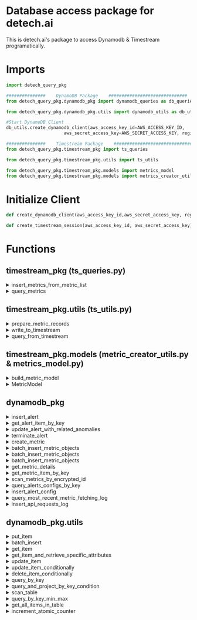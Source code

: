 # Database access package for detech.ai

This is detech.ai's package to access Dynamodb & Timestream programatically.

# Imports
```python
import detech_query_pkg

###############    DynamoDB Package    ##############################
from detech_query_pkg.dynamodb_pkg import dynamodb_queries as db_queries

from detech_query_pkg.dynamodb_pkg.utils import dynamodb_utils as db_utils

#Start DynamoDB Client
db_utils.create_dynamodb_client(aws_access_key_id=AWS_ACCESS_KEY_ID,
                      aws_secret_access_key=AWS_SECRET_ACCESS_KEY, region_name=REGION_NAME)

###############    Timestream Package    ##############################
from detech_query_pkg.timestream_pkg import ts_queries

from detech_query_pkg.timestream_pkg.utils import ts_utils

from detech_query_pkg.timestream_pkg.models import metrics_model
from detech_query_pkg.timestream_pkg.models import metrics_creator_utils
```

# Initialize Client
```python
def create_dynamodb_client(aws_access_key_id,aws_secret_access_key, region_name)

def create_timestream_session(aws_access_key_id, aws_secret_access_key)
```

# Functions
## timestream_pkg (ts_queries.py)
<details>
  <summary>insert_metrics_from_metric_list</summary>

  ```python
  def insert_metrics_from_metric_list(metric_list, session)

  #Inserts metrics in batch to timestream

  #metric_list must have the following fields
  metric_list = [
    {'org_id', 'region_name', 'namespace', 'component_id', 'period', 'agent', 'metric_alignment', 'unit', 'description' , 'metric_id', 'metric_name', 'value', 'timestamp'},
    {'org_id', 'region_name', 'namespace', 'component_id', 'period', 'agent', 'metric_alignment', 'unit', 'description' , 'metric_id', 'metric_name', 'value', 'timestamp'},
    ...
  ]
  ```
</details>

<details>
  <summary>query_metrics</summary>

  ```python
  def query_metrics(sql_query, session)

  #Performs an SQL query to timestream and transforms the output to a more desirable format

  #Output
  query_response = {
    'metric_id': 'qgrdy1bXGeKSmAtW58CD',
    'agent': 'AWS.CloudWatch',
    'component_id': 'AWS/ApplicationELB.app/component',
    'period': '60',
    'unit': 'None',
    'org_id': 'Organization',
    'metric_alignment': 'Sum',
    'namespace': 'AWS/ApplicationELB',
    'description': 'The total number of concurrent TCP connections active from clients to the load balancer and from the load balancer to targets.',
    'region_name': 'eu-west-1',
    'value': '64.0',
    'metric_name': 'ActiveConnectionCount',
    'timestamp': '2020-10-12 14:28:00.000000000'
  }
  ```
</details>


## timestream_pkg.utils (ts_utils.py)
<details>
  <summary>prepare_metric_records</summary>

  ```python
  def prepare_metric_records(measure_name, measure_value, timestamp, dimensions)

  #Creates the metrics records necessary to use the write_to_timestream function

  #The dimensions that need to be passed must be in the following format
  dimensions = [
    {'Name':'org_id', 'Value': str(metric['org_id'])},
    {'Name':'region_name', 'Value':str(metric['region_name'])},
    {'Name':'namespace', 'Value':str(metric['namespace'])},
    {'Name':'component_id', 'Value':str(metric['component_id'])},
    {'Name':'period', 'Value': str(metric['period'])},
    {'Name':'agent', 'Value':str(metric['agent'])},
    {'Name':'metric_alignment', 'Value':str(metric['metric_alignment'])},
    {'Name':'unit', 'Value':str(metric['unit'])},
    {'Name': 'description', 'Value': str(metric['description'])},
    {'Name': 'metric_id', 'Value':str(metric['metric_id'])}
  ]

  ```
</details>

<details>
  <summary>write_to_timestream</summary>

  ```python
  def write_to_timestream(records, database_name, table_name, ts_session)

  #Inserts metrics to timestream after they are in the correct format

  ```
</details>

<details>
  <summary>query_from_timestream</summary>

  ```python
  def query_from_timestream(sql_query, database_name, table_name,ts_session)

  #Queries metrics from timestream with a given sql_query

  ```
</details>

## timestream_pkg.models (metric_creator_utils.py & metrics_model.py)
<details>
  <summary>build_metric_model</summary>

  ```python
  #from metric_creator_utils.py
  def build_metric_model(metric_id, metric_name, org_id, component_id,
    namespace, metric_alignment, agent, dimensions, region_name=None,
    is_default=False, description=None, period=60,unit=None, samples=[])

  #Queries metrics from timestream with a given sql_query

  ```
</details>

<details>
  <summary>MetricModel</summary>

  ```python
  #from metrics_model.py
  class MetricModel(object):
    def __init__(self, metric_id,metric_name, org_id, component_id, namespace,
      metric_alignment, region_name, agent, dimensions = {},
      is_default=False, description=None, period=60,unit=None, samples=[])

    def to_dict(self)

  #Queries metrics from timestream with a given sql_query

  ```
</details>


## dynamodb_pkg

<details>
  <summary>insert_alert</summary>

  ```python
  def insert_alert(alert_id, metric_id, org_id, app_id, team_id, assigned_to, start_time, end_time, alert_description, is_acknowledged, anomalies_dict, related_prev_anomalies,  service_graph, significance_score, dynamodb)

  #Example
  insert_alert(alert_id = "256828", metric_id = 123, org_id = 'org_id', app_id = 'app_id', team_id = 'team_id', assigned_to = 'Jorge', \
  start_time = '2020-09-03 12:00:00', end_time = '2020-09-03 12:20:00', alert_description = 'Spike in costs',\
  is_acknowledged = 'True', anomalies_dict = {}, related_prev_anomalies = {},
  service_graph = {}, significance_score = '34.3')
  ```
</details>

<details>
  <summary>get_alert_item_by_key</summary>

  ```python
  def get_alert_item_by_key(anom_id, dynamodb)
  ```
</details>

<details>
  <summary>update_alert_with_related_anomalies</summary>

  ```python
  def update_alert_with_related_anomalies(alert_id,start_time, corr_anoms_dict, related_prev_anomalies, dynamodb)
  ```
</details>

<details>
  <summary>terminate_alert</summary>

  ```python
  def terminate_alert(alert_id,start_time, end_timestamp, dynamodb)
  ```
</details>

<details>
  <summary>create_metric</summary>

  ```python
  def create_metric(metric_id, date_bucket, metric_name, provider, namespace,
  agent, org_id, app_id, alignment, groupby, dimensions, data_points_list, dynamodb)

  #Example
  create_metric(
    metric_id = "test1", date_bucket = "2020-10-02", metric_name = "error_rate",
    provider = "aws", namespace = "dynamodb", agent = "CloudWatch", org_id = "test",
    app_id = "app1", alignment = "Sum",
    dimensions = [{"Name": "TableName", "Value": "alerts.config"}],
    last = 1535530432, data_points_list = [
      { 'val': 55, 'time' : 1535530430},
      { 'val': 56, 'time': 1535530432}], dynamodb=dynamodb
  )
  ```
</details>

<details>
  <summary>batch_insert_metric_objects</summary>

  ```python
  def batch_insert_metric_details_objects(list_of_metric_objects, dynamodb)
  #Inserts list of metrics objects in batch into Dynamodb
  ```
</details>

<details>
  <summary>batch_insert_metric_objects</summary>

  ```python
  def batch_insert_metric_details_objects(list_of_metric_objects, dynamodb)
  #Inserts list of metrics objects in batch into Dynamodb
  ```
</details>

<details>
  <summary>batch_insert_metric_objects</summary>

  ```python
  def batch_insert_component_info_objects(list_of_component_objects, dynamodb)
  #Inserts list of component objects in batch into Dynamodb
  ```
</details>


<details>
  <summary>get_metric_details</summary>

  ```python
  def get_metric_details(metric_id, dynamodb)
  #Fetches all the details for a specific metric_id
  ```
</details>

<details>
  <summary>get_metric_item_by_key</summary>

  ```python
  def get_metric_item_by_key(metric_id, curr_date, dynamodb)
  ```
</details>

<details>
  <summary>scan_metrics_by_encrypted_id</summary>

  ```python
  def scan_metrics_by_encrypted_id(anom_alarm_id, dynamodb)
  ```
</details>

<details>
  <summary>query_alerts_configs_by_key</summary>

  ```python
  def query_alerts_configs_by_key(metric_id, dynamodb)
  ```
</details>

<details>
  <summary>insert_alert_config</summary>

  ```python
  def insert_alert_config(metric_id, alert_title, severity, alert_type, alert_direction, description, duration, duration_unit, rule_dict, recipients_list, owner_dict, dynamodb)

  #Example
  insert_alert_config(
    metric_id = "metric1245", alert_title = "Anomaly by Cluster", severity = "critical",
    alert_type = "anomaly", alert_direction = "spikes/drops", description = "Relevant to Play Store billing user journey",
    duration= 12, duration_unit = "hours", rule_dict = {}, recipients_list = [{
      "channel" : "webhook",
      "contact" : "j.velez2210@gmail.com"
      },{
        "channel" : "slack",
        "contact" : "j.velez2210@gmail.com"
      }
    ],
    owner_dict = {
      "user_id" : "user12341",
      "user_name" : "João Tótó",
    }
  )
  ```
</details>

<details>
  <summary>query_most_recent_metric_fetching_log</summary>

  ```python
  def query_most_recent_metric_fetching_log(component_id, dynamodb)
  #Fetches the log with the highest timestamp, from all the logs between start & end ts
  ```
</details>

<details>
  <summary>insert_api_requests_log</summary>

  ```python
  def insert_api_requests_log(api_name, request_timestamp, response_status_code, request, response, dynamodb)
  # Example
  insert_api_requests_log(api_name='anomalarm_metrics', request_timestamp=1603466177, response_status_code='202',
                          request={'key': 'value'}, response={'key': 'value'}, dynamodb)
  ```
</details>

## dynamodb_pkg.utils
<details>
  <summary>put_item</summary>

  ```python
  def put_item(item_dict, table_name, dynamodb)
  #Inserts json item into DynamoDB table

  #Example
  item_dict = {
    "attr" : "value",
    "attr2" : "value2"
  }
  table_name = "alerts"
  ```
</details>


<details>
  <summary>batch_insert</summary>

  ```python
  def batch_insert(list_of_item_dicts, table_name, dynamodb)
  #Inserts a list of item_dicts in batch to dynamodb
  ```
</details>


<details>
  <summary>get_item</summary>

  ```python

  def get_item(key_dict, table_name, dynamodb)
  #Retrieves item from DynamoDB table

  #Example
  key_dict = {
    "prim_key" = "value",
    "sort_key" = "value"
  }
  ```
</details>

<details>
  <summary>get_item_and_retrieve_specific_attributes</summary>

  ```python

  def get_item_and_retrieve_specific_attributes(key_dict, attr_list, table_name, dynamodb)
  #Retrieves item from DynamoDB table and retrieve specific attributes

  #Example
  key_dict = {
    "prim_key" :"value",
    "sort_key" : "value"
  }
  attr_list = ['attr1', 'attr2']
  ```
</details>


<details>
  <summary>update_item</summary>

  ```python
  def update_item(key_dict, update_expression, expression_attr_values, table_name, dynamodb)
  #Retrieves item from DynamoDB table

  #Example
  key_dict = {
    "prim_key" = "value",
    "sort_key" = "value"
  }
  update_expression = "set service_graph=:i, metric_list=:l, significance_score=:s"
  expression_attr_values = {
    ':i': {'s1':['s2', 's3']},
    ':l': ['124','123'],
    ':s': Decimal(35.5)
  }
  #example to append to list
  UpdateExpression="SET some_attr = list_append(if_not_exists(some_attr, :empty_list), :i)",
  ExpressionAttributeValues={
    ':i': [some_value],
    "empty_list" : []
  }

  ```
</details>

<details>
  <summary>update_item_conditionally</summary>

  ```python
  def update_item_conditionally(key_dict, condition_expression, update_expression, expression_attr_values, table_name, dynamodb)
  #Retrieves item from DynamoDB table

  #Example
  key_dict = {
    "prim_key" = "value",
    "sort_key" = "value"
  }
  update_expression = "set service_graph=:i, metric_list=:l, significance_score=:s"
  expression_attr_values = {
    ':i': {'s1':['s2', 's3']},
    ':l': ['124','123'],
    ':s': Decimal(35.5)
  }
  condition_expression = "significance_score <= :val"

  ```
</details>

<details>
  <summary>delete_item_conditionally</summary>

  ```python
  def delete_item_conditionally(key_dict, condition_expression, expression_attr_values, table_name, dynamodb)

  #Example
  condition_expression = "significance_score <= :val"
  expression_attr_values = {
    ":val": Decimal(50)
  }
  key_dict = {
    'org_id': 'Aptoide',
    'start_time': '2020-09-03 12:00:00'
  }
  '''
  ```
</details>

<details>
  <summary>query_by_key</summary>

  ```python
  def query_by_key(key_condition, table_name, dynamodb)
  #Queries from DynamoDB table by key condition

  #Example
  key_condition = Key('org_id').eq('Aptoide')

  ```
</details>

<details>
  <summary>query_and_project_by_key_condition</summary>

  ```python
  def query_and_project_by_key_condition(projection_expr, expr_attr_names, key_condition, table_name, dynamodb)
  #Queries from DynamoDB table by key condition and only returns some attrs

  #Example
  key_condition = Key('year').eq(year) & Key('title').between(title_range[0], title_range[1])
  projection_expr = "#yr, title, info.genres, info.actors[0]"
  expr_attr_names = {"#yr": "year"}
  ```
</details>

<details>
  <summary>scan_table</summary>

  ```python
  def scan_table(scan_kwargs, table_name, dynamodb)
  #Scans entire table looking for items that match the filter expression

  #Example
  scan_kwargs = {
    'FilterExpression': Key('year').between(*year_range),
    'ProjectionExpression': "#yr, title, info.rating",
    'ExpressionAttributeNames': {"#yr": "year"}
  }

  ```
</details>

<details>
  <summary>query_by_key_min_max</summary>

  ```python
  def query_by_key_min_max(key_condition, table_name, is_min, dynamodb)
  #Queries from DynamoDB table by key condition

  #Example
  key_condition = Key('part_id').eq(partId) & Key('range_key').between(start, end)
  #or
  key_condition = Key('part_id').eq(partId)

  ```
</details>

<details>
  <summary>get_all_items_in_table</summary>

  ```python
  def get_all_items_in_table(table_name, dynamodb)
  ```
</details>


 <details>
  <summary>increment_atomic_counter</summary>

  ```python
  def increment_atomic_counter(counter_type, dynamodb)
  #Increments a counter and makes sure it is done atomically
  #Available counter types:
  #org_id
  #component_id
  #metric_id
  ```
</details>
